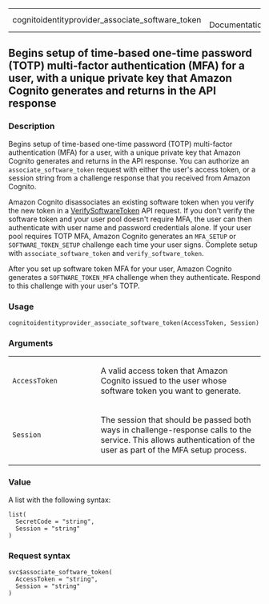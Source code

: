 <table style="width: 100%;">
<tbody>
<tr class="odd">
<td>cognitoidentityprovider_associate_software_token</td>
<td style="text-align: right;">R Documentation</td>
</tr>
</tbody>
</table>

## Begins setup of time-based one-time password (TOTP) multi-factor authentication (MFA) for a user, with a unique private key that Amazon Cognito generates and returns in the API response

### Description

Begins setup of time-based one-time password (TOTP) multi-factor
authentication (MFA) for a user, with a unique private key that Amazon
Cognito generates and returns in the API response. You can authorize an
`associate_software_token` request with either the user's access token,
or a session string from a challenge response that you received from
Amazon Cognito.

Amazon Cognito disassociates an existing software token when you verify
the new token in a
[VerifySoftwareToken](https://docs.aws.amazon.com/cognito-user-identity-pools/latest/APIReference/API_VerifySoftwareToken.html)
API request. If you don't verify the software token and your user pool
doesn't require MFA, the user can then authenticate with user name and
password credentials alone. If your user pool requires TOTP MFA, Amazon
Cognito generates an `MFA_SETUP` or `SOFTWARE_TOKEN_SETUP` challenge
each time your user signs. Complete setup with
`associate_software_token` and `verify_software_token`.

After you set up software token MFA for your user, Amazon Cognito
generates a `SOFTWARE_TOKEN_MFA` challenge when they authenticate.
Respond to this challenge with your user's TOTP.

### Usage

    cognitoidentityprovider_associate_software_token(AccessToken, Session)

### Arguments

<table>
<colgroup>
<col style="width: 35%" />
<col style="width: 65%" />
</colgroup>
<tbody>
<tr class="odd">
<td><code
id="cognitoidentityprovider_associate_software_token_:_AccessToken">AccessToken</code></td>
<td><p>A valid access token that Amazon Cognito issued to the user whose
software token you want to generate.</p></td>
</tr>
<tr class="even">
<td><code
id="cognitoidentityprovider_associate_software_token_:_Session">Session</code></td>
<td><p>The session that should be passed both ways in challenge-response
calls to the service. This allows authentication of the user as part of
the MFA setup process.</p></td>
</tr>
</tbody>
</table>

### Value

A list with the following syntax:

    list(
      SecretCode = "string",
      Session = "string"
    )

### Request syntax

    svc$associate_software_token(
      AccessToken = "string",
      Session = "string"
    )
